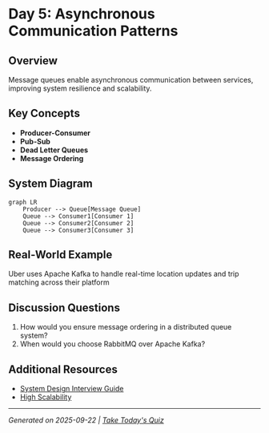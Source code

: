 # Day 5: Asynchronous Communication Patterns

## Overview
Message queues enable asynchronous communication between services, improving system resilience and scalability.

## Key Concepts
- **Producer-Consumer**
- **Pub-Sub**
- **Dead Letter Queues**
- **Message Ordering**

## System Diagram
```mermaid
graph LR
    Producer --> Queue[Message Queue]
    Queue --> Consumer1[Consumer 1]
    Queue --> Consumer2[Consumer 2]
    Queue --> Consumer3[Consumer 3]
```

## Real-World Example
Uber uses Apache Kafka to handle real-time location updates and trip matching across their platform

## Discussion Questions
1. How would you ensure message ordering in a distributed queue system?
2. When would you choose RabbitMQ over Apache Kafka?

## Additional Resources
- [System Design Interview Guide](https://github.com/donnemartin/system-design-primer)
- [High Scalability](http://highscalability.com/)

---
*Generated on 2025-09-22 | [Take Today's Quiz](../docs/quiz-2025-09-22.html)*
